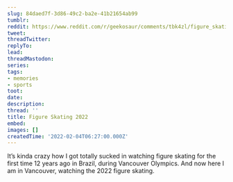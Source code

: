 ```yaml
---
slug: 84daed7f-3d86-49c2-ba2e-41b21654ab99
tumblr:
reddit: https://www.reddit.com/r/geekosaur/comments/tbk4zl/figure_skating_2022/
tweet:
threadTwitter:
replyTo:
lead:
threadMastodon:
series:
tags:
- memories
- sports
toot:
date:
description:
thread: ''
title: Figure Skating 2022
embed:
images: []
createdTime: '2022-02-04T06:27:00.000Z'
---
```


It’s kinda crazy how I got totally sucked in watching figure skating for the first time 12 years ago in Brazil, during Vancouver Olympics. And now here I am in Vancouver, watching the 2022 figure skating.